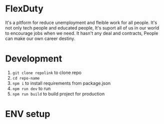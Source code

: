 # FlexDuty

It's a pltform for reduce unemployment and fleible work for all people. It's not only tech people and educated people, It's suport all of us in our world to encourage jobs when we need. It hasn't any deal and contracts, People can make our own career destiny.

# Development
1. `git clone repolink` to clone repo
2. `cd repo-name`
3. `npm i` to install requirements from package.json
4. `npm run dev` to run
5. `npm run build` to build project for production

# ENV setup